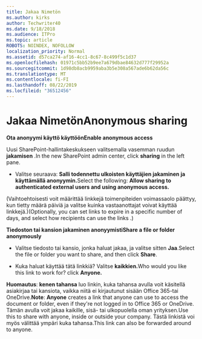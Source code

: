 ```yaml
---
title: Jakaa Nimetön
ms.author: kirks
author: Techwriter40
ms.date: 9/18/2018
ms.audience: ITPro
ms.topic: article
ROBOTS: NOINDEX, NOFOLLOW
localization_priority: Normal
ms.assetid: d57ca274-af16-4cc1-8c67-8c499f5c1d37
ms.openlocfilehash: 01971c5bb52b9ee7a679dbae84632d777f29952a
ms.sourcegitcommit: 1d98db8acb9959aba3b5e308a567ade6b62da56c
ms.translationtype: MT
ms.contentlocale: fi-FI
ms.lasthandoff: 08/22/2019
ms.locfileid: "36512456"
---
```

# <a name="anonymous-sharing"></a><span data-ttu-id="dc214-102">Jakaa Nimetön</span><span class="sxs-lookup"><span data-stu-id="dc214-102">Anonymous sharing</span></span>

 <span data-ttu-id="dc214-103">**Ota anonyymi käyttö käyttöön**</span><span class="sxs-lookup"><span data-stu-id="dc214-103">**Enable anonymous access**</span></span>
  
<span data-ttu-id="dc214-104">Uusi SharePoint-hallintakeskukseen valitsemalla vasemman ruudun **jakamisen** .</span><span class="sxs-lookup"><span data-stu-id="dc214-104">In the new SharePoint admin center, click **sharing** in the left pane.</span></span> 
  
- <span data-ttu-id="dc214-105">Valitse seuraava: **Salli todennettu ulkoisten käyttäjien jakaminen ja käyttämällä anonyymin.**</span><span class="sxs-lookup"><span data-stu-id="dc214-105">Select the following: **Allow sharing to authenticated external users and using anonymous access.**</span></span>
  
<span data-ttu-id="dc214-106">(Vaihtoehtoisesti voit määrittää linkkejä toimenpiteiden voimassaolo päättyy, kun tietty määrä päiviä ja valitse kuinka vastaanottajat voivat käyttää linkkejä.)</span><span class="sxs-lookup"><span data-stu-id="dc214-106">(Optionally, you can set links to expire in a specific number of days, and select how recipients can use the links .)</span></span>
    
 <span data-ttu-id="dc214-107">**Tiedoston tai kansion jakaminen anonyymisti**</span><span class="sxs-lookup"><span data-stu-id="dc214-107">**Share a file or folder anonymously**</span></span>
  
- <span data-ttu-id="dc214-108">Valitse tiedosto tai kansio, jonka haluat jakaa, ja valitse sitten **Jaa**.</span><span class="sxs-lookup"><span data-stu-id="dc214-108">Select the file or folder you want to share, and then click **Share**.</span></span> 
    
- <span data-ttu-id="dc214-109">Kuka haluat käyttää tätä linkkiä? Valitse **kaikkien.**</span><span class="sxs-lookup"><span data-stu-id="dc214-109">Who would you like this link to work for? click **Anyone.**</span></span>
  
 <span data-ttu-id="dc214-110">**Huomautus**: **kenen tahansa** luo linkin, kuka tahansa avulla voit käsitellä asiakirjaa tai kansiota, vaikka niitä ei kirjautunut sisään Office 365-tai OneDrive.</span><span class="sxs-lookup"><span data-stu-id="dc214-110">**Note**: **Anyone** creates a link that anyone can use to access the document or folder, even if they're not logged in to Office 365 or OneDrive.</span></span> <span data-ttu-id="dc214-111">Tämän avulla voit jakaa kaikille, sisä- tai ulkopuolella oman yrityksen.</span><span class="sxs-lookup"><span data-stu-id="dc214-111">Use this to share with anyone, inside or outside your company.</span></span> <span data-ttu-id="dc214-112">Tästä linkistä voi myös välittää ympäri kuka tahansa.</span><span class="sxs-lookup"><span data-stu-id="dc214-112">This link can also be forwarded around to anyone.</span></span> 
    

